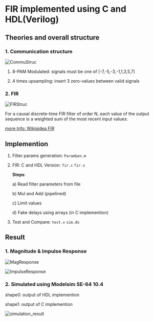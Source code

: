 # FIR implemented using C and HDL(Verilog)

## Theories and overall structure 

### 1. Communication structure

![CommuStruc](https://github.com/ML1998/EDAtools/tree/main/FIR/img_commu_struct.jpg)

1. 8-PAM Modulated: signals must be one of [-7,-5,-3,-1,1,3,5,7]

2. 4 times upsampling: insert 3 zero-values between valid signals



### 2. FIR

![FIRStruc](https://github.com/ML1998/EDAtools/tree/main/FIR/img_FIR_structure.jpg)

For a causal discrete-time FIR filter of order N, each value of the output sequence is a weighted sum of the most recent input values:

[more Info: Wikipidea FIR](https://en.wikipedia.org/wiki/Finite_impulse_response)

## Implemention
1. Filter params generation: `ParamGen.m`
2. FIR: C and HDL Version: `fir.c` `fir.v` 

    **Steps**:
    
    a) Read filter parameters from file
    
    b) Mul and Add (pipelined) 

    c) Limit values

    d) Fake delays using arrays (in C implemention)


3. Test and Compare: `test.v` `sim.do`  


## Result 
### 1. Magnitude & Impulse Response

![MagResponse](https://github.com/ML1998/EDAtools/tree/main/FIR/img_MagResponse.png)

![ImpulseResponse](https://github.com/ML1998/EDAtools/tree/main/FIR/img_ImpulseResponse.png)

### 2. Simulated using Modelsim SE-64 10.4

shape0: output of HDL implemention

shape1: output of C implemention

![simulation_result](https://github.com/ML1998/EDAtools/tree/main/FIR/img_simulation_result.jpg)

